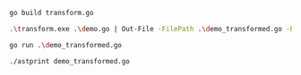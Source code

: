 ```bash
go build transform.go
```

```bash
.\transform.exe .\demo.go | Out-File -FilePath .\demo_transformed.go -Encoding UTF8
```

```bash
go run .\demo_transformed.go
```

```bash
./astprint demo_transformed.go
```
